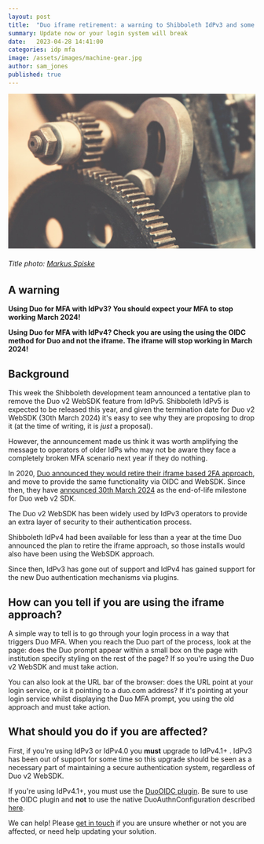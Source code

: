 ```yaml
---
layout: post
title:  "Duo iframe retirement: a warning to Shibboleth IdPv3 and some IdPv4 operators"
summary: Update now or your login system will break
date:   2023-04-28 14:41:00
categories: idp mfa
image: /assets/images/machine-gear.jpg
author: sam_jones
published: true
---
```


![a old machine](/assets/images/machine-gear.jpg)
###### Title photo: [Markus Spiske](https://www.pexels.com/@markusspiske/)

## A warning

**Using Duo for MFA with IdPv3? You should expect your MFA to stop working March 2024!**

**Using Duo for MFA with IdPv4? Check you are using the using the OIDC method for Duo and not the iframe. The iframe will stop working in March 2024!**

## Background

This week the Shibboleth development team announced a tentative plan to remove the Duo v2 WebSDK feature from IdPv5. Shibboleth IdPv5 is expected to be released this year, and given the termination date for Duo v2 WebSDK (30th March 2024) it's easy to see why they are proposing to drop it (at the time of
writing, it is *just* a proposal).

However, the announcement made us think it was worth amplifying the message to operators of older IdPs who may not be aware they face a completely broken MFA scenario next year if they do nothing.

In 2020, [Duo announced they would retire their iframe based 2FA approach](https://duo.com/blog/breaking-up-with-the-iframe-introducing-our-new-developer-tooling), and move to provide the same functionality via OIDC and WebSDK. Since then, they have [announced 30th March 2024](https://help.duo.com/s/article/7839?language=en_US) as the end-of-life milestone for Duo web v2 SDK.

The Duo v2 WebSDK has been widely used by IdPv3 operators to provide an extra layer of security to their authentication process.

Shibboleth IdPv4 had been available for less than a year at the time Duo announced the plan to retire the iframe approach, so those installs would also have been using the WebSDK approach.

Since then, IdPv3 has gone out of support and IdPv4 has gained support for the new Duo authentication mechanisms via plugins.

## How can you tell if you are using the iframe approach?

A simple way to tell is to go through your login process in a way that triggers Duo MFA. When you reach the Duo part of the process, look at the page: does the Duo prompt appear within a small box on the page with institution specify styling on the rest of the page? If so you're using the Duo v2 WebSDK and must take action.

You can also look at the URL bar of the browser: does the URL point at your login service, or is it pointing to a duo.com address? If it's pointing at your login service whilst displaying the Duo MFA prompt, you using the old approach and must take action.

## What should you do if you are affected?

First, if you're using IdPv3 or IdPv4.0 you **must** upgrade to IdPv4.1+ . IdPv3 has been out of support for some time so this upgrade should be seen as a necessary part of maintaining a secure authentication system, regardless of Duo v2 WebSDK.

If you're using IdPv4.1+, you must use the [DuoOIDC plugin](https://shibboleth.atlassian.net/wiki/spaces/IDPPLUGINS/pages/1374027959/DuoOIDCAuthnConfiguration). Be sure to use the OIDC plugin and **not** to use the native DuoAuthnConfiguration described [here](https://shibboleth.atlassian.net/wiki/spaces/IDP4/pages/1265631604/DuoAuthnConfiguration).

We can help! Please [get in touch](https://www.mimoto.co.uk/contact) if you are unsure whether or not you are affected, or need help updating your solution.
